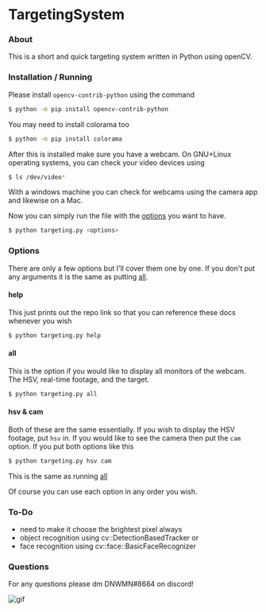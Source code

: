 # TargetingSystem

### About
This is a short and quick targeting system written in Python using openCV.

### Installation / Running
Please install `opencv-contrib-python` using the command
```bash
$ python -m pip install opencv-contrib-python
```
You may need to install colorama too
```bash
$ python -m pip install colorama
```

After this is installed make sure you have a webcam. On GNU+Linux operating systems, you can check your video devices using
```bash
$ ls /dev/video*
```
With a windows machine you can check for webcams using the camera app and likewise on a Mac.

Now you can simply run the file with the [options](#options) you want to have.
```bash
$ python targeting.py <options>
```

### Options
There are only a few options but I'll cover them one by one. If you don't put any arguments it is the same as putting [all](#all).

#### help
This just prints out the repo link so that you can reference these docs whenever you wish
```bash
$ python targeting.py help
```

#### all
This is the option if you would like to display all monitors of the webcam. The HSV, real-time footage, and the target.
```bash
$ python targeting.py all
```

#### hsv & cam
Both of these are the same essentially. If you wish to display the HSV footage, put `hsv` in. If you would like to see the camera then put the `cam` option. If you put both options like this
```bash
$ python targeting.py hsv cam
```
This is the same as running [all](#all)

Of course you can use each option in any order you wish. 

### To-Do
 - need to make it choose the brightest pixel always
 - object recognition using cv::DetectionBasedTracker or
 - face recognition using cv::face::BasicFaceRecognizer
  
### Questions
For any questions please dm DNWMN#8684 on discord!

![gif](https://i.imgur.com/bA7YeFM.gif)
